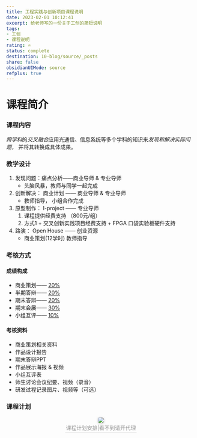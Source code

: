 ```yaml
---
title: 工程实践与创新项目课程说明
date: 2023-02-01 10:12:41
excerpt: 给老师写的一份关于工创的简短说明
tags: 
- 工创 
- 课程说明
rating: ⭐
status: complete 
destination: 10-blog/source/_posts 
share: false
obsidianUIMode: source
refplus: true
---
```

# 课程简介

### 课程内容
*跨学科*的*交叉融合*应用光通信、信息系统等多个学科的知识来*发现和解决实际问题*， 并将其转换成具体成果。


### 教学设计
1. 发现问题：痛点分析——商业导师 & 专业导师
    - 头脑风暴，教师与同学一起完成
2. 创新解决： 商业计划 —— 商业导师 & 专业导师
    - 教师指导， 小组合作完成
3. 原型制作： I-project —— 专业导师
    1. 课程提供经费支持 （800元/组）
    2. 方式1 + 交叉创新实践项目经费支持 + FPGA 口袋实验板硬件支持
4. 路演： Open House —— 创业资源
    - 商业策划(12学时) 教师指导


### 考核方式
#### 成绩构成
- 商业策划—— <u>20%</u>
- 半期答辩—— <u>20%</u>
- 期末答辩—— <u>20%</u>
- 期末会展—— <u>30%</u>
- 小组互评—— <u>10%</u>

#### 考核资料
- 商业策划相关资料
- 作品设计报告
- 期末答辩PPT
- 作品展示海报 & 视频
- 小组互评表
- 师生讨论会议纪要、视频（录音）
- 研发过程记录图片、视频等（可选）

### 课程计划

<center>
    <img style="border-radius: 0.3125em;
    box-shadow: 0 2px 4px 0 rgba(34,36,38,.12),0 2px 10px 0 rgba(34,36,38,.08);"
    src="https://i.imgur.com/PaqHGPw.png">
    <br>
    <div style="color:orange; border-bottom: 1px solid #d9d9d9;
    display: inline-block;
    color: #999;
    padding: 2px;">课程计划安排|看不到请开代理
    </div>
</center>
